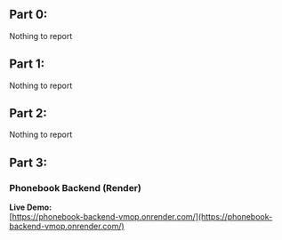 ## Part 0:
Nothing to report

## Part 1:
Nothing to report

## Part 2:
Nothing to report

## Part 3: 
### Phonebook Backend (Render)

**Live Demo:**  
[https://phonebook-backend-vmop.onrender.com/](https://phonebook-backend-vmop.onrender.com/)